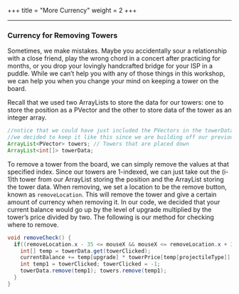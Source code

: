 +++
title = "More Currency"
weight = 2
+++

---

### Currency for Removing Towers

Sometimes, we make mistakes. Maybe you accidentally sour a relationship with a close friend, play the wrong chord in a concert after practicing for months, or you drop your lovingly handcrafted bridge for your ISP in a puddle. While we can’t help you with any of those things in this workshop, we can help you when you change your mind on keeping a tower on the board.

Recall that we used two ArrayLists to store the data for our towers: one to store the position as a PVector and the other to store data of the tower as an integer array. 

```Java
//notice that we could have just included the PVectors in the towerData array as x and y values
//we decided to keep it like this since we are building off our previous workshops
ArrayList<PVector> towers; // Towers that are placed down
ArrayList<int[]> towerData;
```

To remove a tower from the board, we can simply remove the values at that specified index. Since our towers are 1-indexed, we can just take out the (i-1)th tower from our ArrayList storing the position and the ArrayList storing the tower data. When removing, we set a location to be the remove button, known as `removeLocation`. This will remove the tower and give a certain amount of currency when removing it. In our code, we decided that your current balance would go up by the level of upgrade multiplied by the tower’s price divided by two. The following is our method for checking where to remove.

```Java
void removeCheck() {
  if((removeLocation.x - 35 <= mouseX && mouseX <= removeLocation.x + 35 && removeLocation.y - 12 <= mouseY && mouseY <= removeLocation.y + 12) && mousePressed && towerClicked != -1) {
    int[] temp = towerData.get(towerClicked);
    currentBalance += temp[upgrade] * towerPrice[temp[projectileType]] / 2;
    int temp1 = towerClicked; towerClicked = -1;
    towerData.remove(temp1); towers.remove(temp1);
  }
}

```
